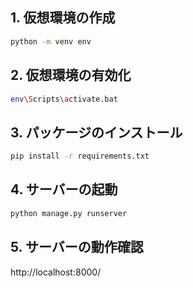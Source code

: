 ## 1. 仮想環境の作成

```bash
python -m venv env
```

## 2. 仮想環境の有効化

```bash
env\Scripts\activate.bat
```

## 3. パッケージのインストール

```bash
pip install -r requirements.txt
```

## 4. サーバーの起動

```bash
python manage.py runserver
```

## 5. サーバーの動作確認
http://localhost:8000/ 
